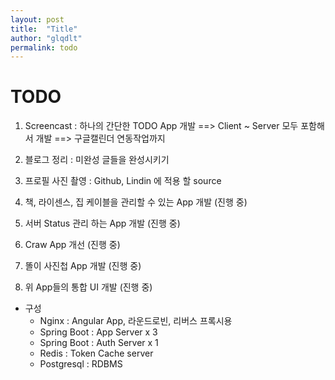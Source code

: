 ```yaml
---
layout: post
title:  "Title"
author: "glqdlt"
permalink: todo
---
```


# TODO

1. Screencast : 하나의 간단한 TODO App 개발 ==> Client ~ Server 모두 포함해서 개발 ==> 구글캘린더 연동작업까지

2. 블로그 정리 : 미완성 글들을 완성시키기

3. 프로필 사진 촬영 : Github, Lindin 에 적용 할 source

4. 책, 라이센스, 집 케이블을 관리할 수 있는 App 개발 (진행 중)

5. 서버 Status 관리 하는 App 개발 (진행 중)

6. Craw App 개선 (진행 중)

7. 똘이 사진첩 App 개발 (진행 중)

8. 위 App들의 통합 UI 개발 (진행 중)


+ 구성
    + Nginx : Angular App, 라운드로빈, 리버스 프록시용
    + Spring Boot : App Server   x 3
    + Spring Boot : Auth Server x 1
    + Redis : Token Cache server
    + Postgresql : RDBMS
    
